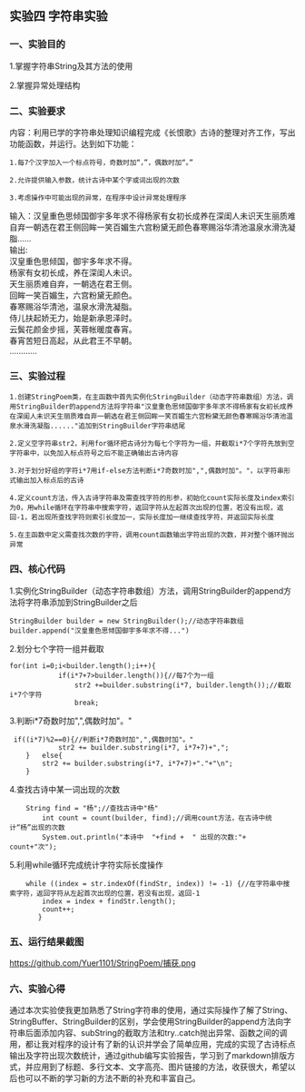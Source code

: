 ## 实验四 字符串实验
### **一、实验目的**

1.掌握字符串String及其方法的使用

2.掌握异常处理结构

### **二、实验要求**

内容：利用已学的字符串处理知识编程完成《长恨歌》古诗的整理对齐工作，写出功能函数，并运行。达到如下功能：

    1.每7个汉字加入一个标点符号，奇数时加“，”，偶数时加“。”

    2.允许提供输入参数，统计古诗中某个字或词出现的次数

    3.考虑操作中可能出现的异常，在程序中设计异常处理程序
输入：汉皇重色思倾国御宇多年求不得杨家有女初长成养在深闺人未识天生丽质难自弃一朝选在君王侧回眸一笑百媚生六宫粉黛无颜色春寒赐浴华清池温泉水滑洗凝脂......  
输出:  
汉皇重色思倾国，御宇多年求不得。  
杨家有女初长成，养在深闺人未识。  
天生丽质难自弃，一朝选在君王侧。  
回眸一笑百媚生，六宫粉黛无颜色。  
春寒赐浴华清池，温泉水滑洗凝脂。  
侍儿扶起娇无力，始是新承恩泽时。  
云鬓花颜金步摇，芙蓉帐暖度春宵。  
春宵苦短日高起，从此君王不早朝。  
…………  
### **三、实验过程**

    1.创建StringPoem类，在主函数中首先实例化StringBuilder（动态字符串数组）方法，调用StringBuilder的append方法将字符串"汉皇重色思倾国御宇多年求不得杨家有女初长成养在深闺人未识天生丽质难自弃一朝选在君王侧回眸一笑百媚生六宫粉黛无颜色春寒赐浴华清池温泉水滑洗凝脂......"追加到StringBuilder字符串结尾
    
    2.定义空字符串str2，利用for循环把古诗分为每七个字符为一组，并截取i*7个字符先放到空字符串中，以免加入标点符号之后不能正确输出古诗内容
   
    3.对于划分好组的字符i*7用if-else方法判断i*7奇数时加",",偶数时加"。"，以字符串形式输出加入标点后的古诗
   
    4.定义count方法，传入古诗字符串及需查找字符的形参，初始化count实际长度及index索引为0，用while循环在字符串中搜索字符，返回字符从左起首次出现的位置，若没有出现，返回-1，若出现所查找字符则索引长度加一，实际长度加一继续查找字符，并返回实际长度  
   
    5.在主函数中定义需查找次数的字符，调用count函数输出字符出现的次数，并对整个循环抛出异常
   
### **四、核心代码** 
1.实例化StringBuilder（动态字符串数组）方法，调用StringBuilder的append方法将字符串添加到StringBuilder之后

  ```
  StringBuilder builder = new StringBuilder();//动态字符串数组
  builder.append("汉皇重色思倾国御宇多年求不得...")
   ```
2.划分七个字符一组并截取
```
for(int i=0;i<builder.length();i++){
			if(i*7+7>builder.length()){//每7个为一组
				str2 +=builder.substring(i*7, builder.length());//截取i*7个字符
				break;
```
 3.判断i*7奇数时加",",偶数时加"。"
```
 if((i*7)%2==0){//判断i*7奇数时加",",偶数时加"。"
			str2 += builder.substring(i*7, i*7+7)+",";
    }	else{
    	str2 += builder.substring(i*7, i*7+7)+"."+"\n";
    }
```
   4.查找古诗中某一词出现的次数
```
    String find = "杨";//查找古诗中"杨"
		int count = count(builder, find);//调用count方法，在古诗中统计“杨”出现的次数
		System.out.println("本诗中  "+find +  " 出现的次数:"+ count+"次");
```
   5.利用while循环完成统计字符实际长度操作
```
    while ((index = str.indexOf(findStr, index)) != -1) {//在字符串中搜索字符，返回字符从左起首次出现的位置，若没有出现，返回-1
	    index = index + findStr.length();
	    count++;
	   }
```
### **五、运行结果截图** 
https://github.com/Yuer1101/StringPoem/捕获.png
### **六、实验心得** 
通过本次实验使我更加熟悉了String字符串的使用，通过实际操作了解了String、StringBuffer、StringBuilder的区别，学会使用StringBuilder的append方法向字符串后面添加内容、subString的截取方法和try..catch抛出异常、函数之间的调用，都让我对程序的设计有了新的认识并学会了简单应用，完成的实现了古诗标点输出及字符出现次数统计，通过github编写实验报告，学习到了markdown排版方式，并应用到了标题、多行文本、文字高亮、图片链接的方法，收获很大，希望以后也可以不断的学习新的方法不断的补充和丰富自己。

